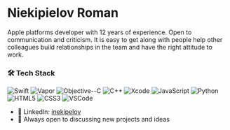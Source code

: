 # Niekipielov Roman

Apple platforms developer with 12 years of experience. Open to communication and criticism. It is easy to
get along with people help other colleagues build relationships in the team and have the right attitude to work.

### 🛠️ Tech Stack

![Swift](https://img.shields.io/badge/-Swift-FA7343?style=flat-square&logo=swift&logoColor=white)
![Vapor](https://img.shields.io/badge/-Vapor-0D1117?style=flat-square&logo=vapor&logoColor=white)
![Objective--C](https://img.shields.io/badge/-Objective--C-1575F9?style=flat-square&logo=apple&logoColor=white)
![C++](https://img.shields.io/badge/-C++-00599C?style=flat-square&logo=c%2B%2B&logoColor=white)
![Xcode](https://img.shields.io/badge/-Xcode-1575F9?style=flat-square&logo=xcode&logoColor=white)
![JavaScript](https://img.shields.io/badge/-JavaScript-F7DF1E?style=flat-square&logo=javascript&logoColor=black)
![Python](https://img.shields.io/badge/-Python-3776AB?style=flat-square&logo=python&logoColor=white)
![HTML5](https://img.shields.io/badge/-HTML5-E34F26?style=flat-square&logo=html5&logoColor=white)
![CSS3](https://img.shields.io/badge/-CSS3-1572B6?style=flat-square&logo=css3&logoColor=white)
![VSCode](https://img.shields.io/badge/-VS%20Code-007ACC?style=flat-square&logo=visual-studio-code&logoColor=white)

- 💼 LinkedIn: [inekipelov](https://www.linkedin.com/in/inekipelov/)
- 💬 Always open to discussing new projects and ideas